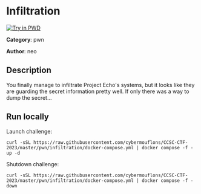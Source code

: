 # Infiltration

[![Try in PWD](https://raw.githubusercontent.com/play-with-docker/stacks/master/assets/images/button.png)](https://labs.play-with-docker.com/?stack=https://raw.githubusercontent.com/cybermouflons/CCSC-CTF-2023/master/pwn/infiltration/docker-compose.yml)


**Category**: pwn

**Author**: neo

## Description

You finally manage to infiltrate Project Echo's systems, but it looks like they are guarding the secret information pretty well. If only there was a way to dump the secret...



## Run locally

Launch challenge:
```
curl -sSL https://raw.githubusercontent.com/cybermouflons/CCSC-CTF-2023/master/pwn/infiltration/docker-compose.yml | docker compose -f - up -d
```

Shutdown challenge:
```
curl -sSL https://raw.githubusercontent.com/cybermouflons/CCSC-CTF-2023/master/pwn/infiltration/docker-compose.yml | docker compose -f - down
```
